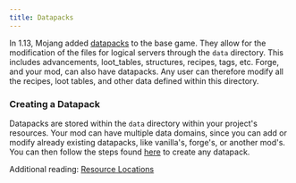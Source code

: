 ```yaml
---
title: Datapacks
---
```


In 1.13, Mojang added [datapacks][datapack] to the base game. They allow for the modification of the files for logical servers through the `data` directory. This includes advancements, loot_tables, structures, recipes, tags, etc. Forge, and your mod, can also have datapacks. Any user can therefore modify all the recipes, loot tables, and other data defined within this directory.

### Creating a Datapack
Datapacks are stored within the `data` directory within your project's resources.
Your mod can have multiple data domains, since you can add or modify already existing datapacks, like vanilla's, forge's, or another mod's.
You can then follow the steps found [here][createdatapack] to create any datapack.

Additional reading: [Resource Locations][resourcelocation]

[datapack]: https://minecraft.wiki/w/Data_pack
[createdatapack]: https://minecraft.wiki/w/Tutorials/Creating_a_data_pack
[resourcelocation]: ../../concepts/resources.md#ResourceLocation
